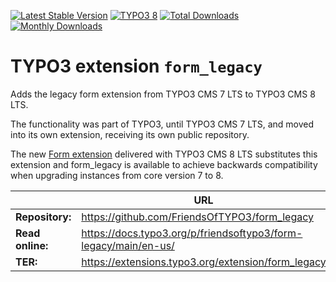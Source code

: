 [![Latest Stable Version](https://poser.pugx.org/friendsoftypo3/form-legacy/v/stable.svg)](https://extensions.typo3.org/extension/form_legacy/)
[![TYPO3 8](https://img.shields.io/badge/TYPO3-8-orange.svg?style=flat-square)](https://get.typo3.org/version/8)
[![Total Downloads](https://poser.pugx.org/friendsoftypo3/form-legacy/d/total.svg)](https://packagist.org/packages/friendsoftypo3/form-legacy)
[![Monthly Downloads](https://poser.pugx.org/friendsoftypo3/form-legacy/d/monthly)](https://packagist.org/packages/friendsoftypo3/form-legacy)

# TYPO3 extension `form_legacy`

Adds the legacy form extension from TYPO3 CMS 7 LTS to TYPO3 CMS 8 LTS.

The functionality was part of TYPO3, until TYPO3 CMS 7 LTS, and moved into its
own extension, receiving its own public repository.

The new [Form extension](https://extensions.typo3.org/extension/form) delivered
with TYPO3 CMS 8 LTS substitutes this extension and form_legacy is available to
achieve backwards compatibility when upgrading instances from core version 7 to
8.

|                  | URL                                                             |
|------------------|-----------------------------------------------------------------|
| **Repository:**  | https://github.com/FriendsOfTYPO3/form_legacy                   |
| **Read online:** | https://docs.typo3.org/p/friendsoftypo3/form-legacy/main/en-us/ |
| **TER:**         | https://extensions.typo3.org/extension/form_legacy              |
